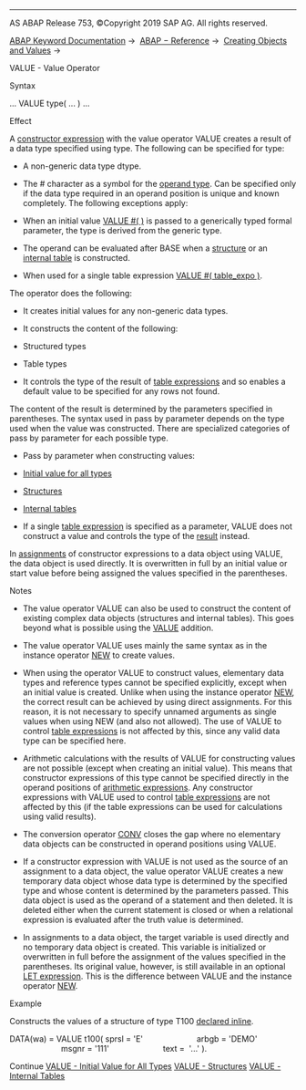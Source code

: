   

* * *

AS ABAP Release 753, ©Copyright 2019 SAP AG. All rights reserved.

[ABAP Keyword Documentation](javascript:call_link\('abenabap.htm'\)) →  [ABAP − Reference](javascript:call_link\('abenabap_reference.htm'\)) →  [Creating Objects and Values](javascript:call_link\('abencreate_objects.htm'\)) → 

VALUE - Value Operator

Syntax

... VALUE type( ... ) ...

Effect

A [constructor expression](javascript:call_link\('abenconstructor_expressions.htm'\)) with the value operator VALUE creates a result of a data type specified using type. The following can be specified for type:

-   A non-generic data type dtype.

-   The # character as a symbol for the [operand type](javascript:call_link\('abenoperand_type_glosry.htm'\) "Glossary Entry"). Can be specified only if the data type required in an operand position is unique and known completely. The following exceptions apply:

-   When an initial value [VALUE #( )](javascript:call_link\('abenvalue_constructor_params_init.htm'\)) is passed to a generically typed formal parameter, the type is derived from the generic type.

-   The operand can be evaluated after BASE when a [structure](javascript:call_link\('abenvalue_constructor_params_struc.htm'\)) or an [internal table](javascript:call_link\('abenvalue_constructor_params_itab.htm'\)) is constructed.

-   When used for a single table expression [VALUE #( table\_expo )](javascript:call_link\('abentable_exp_result.htm'\)).

The operator does the following:

-   It creates initial values for any non-generic data types.

-   It constructs the content of the following:

-   Structured types

-   Table types

-   It controls the type of the result of [table expressions](javascript:call_link\('abentable_expression_glosry.htm'\) "Glossary Entry") and so enables a default value to be specified for any rows not found.

The content of the result is determined by the parameters specified in parentheses. The syntax used in pass by parameter depends on the type used when the value was constructed. There are specialized categories of pass by parameter for each possible type.

-   Pass by parameter when constructing values:

-   [Initial value for all types](javascript:call_link\('abenvalue_constructor_params_init.htm'\))

-   [Structures](javascript:call_link\('abenvalue_constructor_params_struc.htm'\))

-   [Internal tables](javascript:call_link\('abenvalue_constructor_params_itab.htm'\))

-   If a single [table expression](javascript:call_link\('abentable_expressions.htm'\)) is specified as a parameter, VALUE does not construct a value and controls the type of the [result](javascript:call_link\('abentable_exp_result.htm'\)) instead.

In [assignments](javascript:call_link\('abenequals_operator.htm'\)) of constructor expressions to a data object using VALUE, the data object is used directly. It is overwritten in full by an initial value or start value before being assigned the values specified in the parentheses.

Notes

-   The value operator VALUE can also be used to construct the content of existing complex data objects (structures and internal tables). This goes beyond what is possible using the [VALUE](javascript:call_link\('abapdata_options.htm'\)) addition.

-   The value operator VALUE uses mainly the same syntax as in the instance operator [NEW](javascript:call_link\('abenconstructor_expression_new.htm'\)) to create values.

-   When using the operator VALUE to construct values, elementary data types and reference types cannot be specified explicitly, except when an initial value is created. Unlike when using the instance operator [NEW](javascript:call_link\('abenconstructor_expression_new.htm'\)), the correct result can be achieved by using direct assignments. For this reason, it is not necessary to specify unnamed arguments as single values when using NEW (and also not allowed). The use of VALUE to control [table expressions](javascript:call_link\('abentable_expression_glosry.htm'\) "Glossary Entry") is not affected by this, since any valid data type can be specified here.

-   Arithmetic calculations with the results of VALUE for constructing values are not possible (except when creating an initial value). This means that constructor expressions of this type cannot be specified directly in the operand positions of [arithmetic expressions](javascript:call_link\('abenarithmetic_expression_glosry.htm'\) "Glossary Entry"). Any constructor expressions with VALUE used to control [table expressions](javascript:call_link\('abentable_expression_glosry.htm'\) "Glossary Entry") are not affected by this (if the table expressions can be used for calculations using valid results).

-   The conversion operator [CONV](javascript:call_link\('abenconstructor_expression_conv.htm'\)) closes the gap where no elementary data objects can be constructed in operand positions using VALUE.

-   If a constructor expression with VALUE is not used as the source of an assignment to a data object, the value operator VALUE creates a new temporary data object whose data type is determined by the specified type and whose content is determined by the parameters passed. This data object is used as the operand of a statement and then deleted. It is deleted either when the current statement is closed or when a relational expression is evaluated after the truth value is determined.

-   In assignments to a data object, the target variable is used directly and no temporary data object is created. This variable is initialized or overwritten in full before the assignment of the values specified in the parentheses. Its original value, however, is still available in an optional [LET expression](javascript:call_link\('abaplet.htm'\)). This is the difference between VALUE and the instance operator [NEW](javascript:call_link\('abenconstructor_expression_new.htm'\)).

Example

Constructs the values of a structure of type T100 [declared inline](javascript:call_link\('abendata_inline.htm'\)).

DATA(wa) = VALUE t100( sprsl = 'E'
                       arbgb = 'DEMO'
                       msgnr = '111'
                       text =  '...' ).

Continue
[VALUE - Initial Value for All Types](javascript:call_link\('abenvalue_constructor_params_init.htm'\))
[VALUE - Structures](javascript:call_link\('abenvalue_constructor_params_struc.htm'\))
[VALUE - Internal Tables](javascript:call_link\('abenvalue_constructor_params_itab.htm'\))